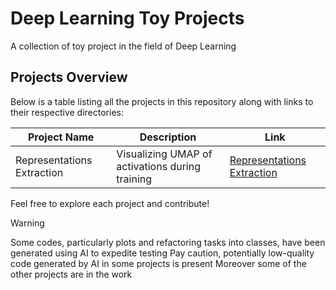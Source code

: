 # Deep Learning Toy Projects

A collection of toy project in the field of Deep Learning

## Projects Overview

Below is a table listing all the projects in this repository along with links to their respective directories:

| Project Name               | Description                                     | Link                                                        |
| -------------------------- | ----------------------------------------------- | ----------------------------------------------------------- |
| Representations Extraction | Visualizing UMAP of activations during training | [Representations Extraction](./representations_extraction/) |

Feel free to explore each project and contribute!

> [!WARNING]
> Some codes, particularly plots and refactoring tasks into classes, have been generated using AI to expedite testing
> Pay caution, potentially low-quality code generated by AI in some projects is present
> Moreover some of the other projects are in the work
